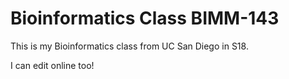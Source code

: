 # Bioinformatics Class BIMM-143

This is my Bioinformatics class from UC San Diego in S18.

I can edit online too!
